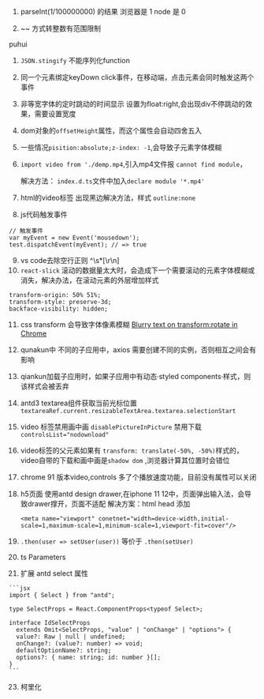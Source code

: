 1. parseInt(1/100000000) 的结果   浏览器是 1   node  是 0

2. ~~ 方式转整数有范围限制

puhui

1. `JSON.stingify` 不能序列化function

2. 同一个元素绑定keyDown click事件，在移动端，点击元素会同时触发这两个事件

3. 非等宽字体的定时跳动的时间显示 设置为float:right,会出现div不停跳动的效果，需要设置宽度

4. dom对象的`offsetHeight`属性，而这个属性会自动四舍五入

5. 一些情况`pisition:absolute;z-index: -1`,会导致子元素字体模糊

6. `import video from './demp.mp4`,引入mp4文件报 `cannot find module`，

   解决方法： `index.d.ts`文件中加入`declare module '*.mp4'`

7. html的video标签 出现黑边解决方法，样式 `outline:none`

8. js代码触发事件
```
// 触发事件
var myEvent = new Event('mousedown');
test.dispatchEvent(myEvent); // => true
```

9. vs code去除空行正则 ^\s*[\r\n]
10. `react-slick` 滚动的数据量太大时，会造成下一个需要滚动的元素字体模糊或消失，解决办法，在滚动元素的外层增加样式
```
transform-origin: 50% 51%;
transform-style: preserve-3d;
backface-visibility: hidden;
```
11. css transform 会导致字体像素模糊 [Blurry text on transform:rotate in Chrome
](https://stackoverflow.com/questions/20326220/blurry-text-on-transformrotate-in-chrome)

12. qunakun中 不同的子应用中，axios 需要创建不同的实例，否则相互之间会有影响

13. qiankun加载子应用时，如果子应用中有动态·styled components·样式，则该样式会被丢弃

14. antd3 textarea组件获取当前光标位置
    `textareaRef.current.resizableTextArea.textarea.selectionStart`

15. video 标签禁用画中画   `disablePictureInPicture`
               禁用下载     `controlsList="nodownload"`

16. video标签的父元素如果有 `transform: translate(-50%, -50%)`样式的，video自带的下载和画中画是`shadow dom` ,浏览器计算其位置时会错位

17. chrome 91 版本video,controls 多了个播放速度功能，目前没有属性可以关闭

18. h5页面 使用antd design drawer,在iphone 11 12中，页面弹出输入法，会导致drawer撑开，页面不适配
    解决方案：html head 添加
    
     ```
     <meta name="viewport" conetnet="width=device-width,initial-scale=1,maximum-scale=1,minimum-scale=1,viewport-fit=cover"/>
     ```
    
    
    
21.  `.then(user => setUser(user))` 等价于 `.then(setUser)`

20. ts  Parameters

21.  扩展 antd select 属性

    ```jsx
    import { Select } from "antd";
    
    type SelectProps = React.ComponentProps<typeof Select>;
    
    interface IdSelectProps
      extends Omit<SelectProps, "value" | "onChange" | "options"> {
      value?: Raw | null | undefined;
      onChange?: (value?: number) => void;
      defaultOptionName?: string;
      options?: { name: string; id: number }[];
    }
    ```

    

    

23. 柯里化
